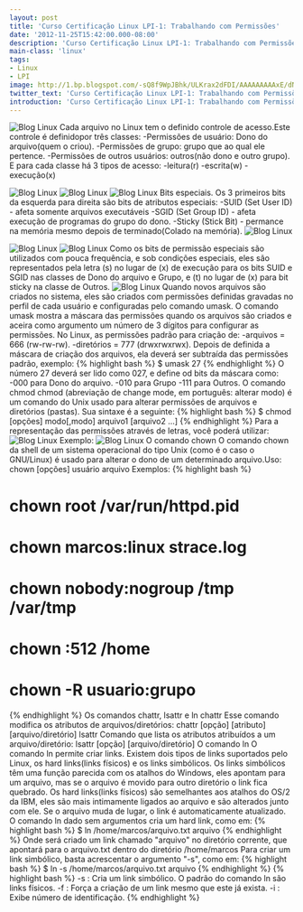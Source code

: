 ```yaml
---
layout: post
title: 'Curso Certificação Linux LPI-1: Trabalhando com Permissões'
date: '2012-11-25T15:42:00.000-08:00'
description: 'Curso Certificação Linux LPI-1: Trabalhando com Permissões'
main-class: 'linux'
tags:
- Linux
- LPI
image: http://1.bp.blogspot.com/-sQ8f9WpJBhk/ULKrax2dFDI/AAAAAAAAAxE/dNGNyD5UNsw/s72-c/15659.gif
twitter_text: 'Curso Certificação Linux LPI-1: Trabalhando com Permissões'
introduction: 'Curso Certificação Linux LPI-1: Trabalhando com Permissões'
---
```

![Blog Linux](http://1.bp.blogspot.com/-sQ8f9WpJBhk/ULKrax2dFDI/AAAAAAAAAxE/dNGNyD5UNsw/s320/15659.gif "Blog Linux")
Cada arquivo no Linux tem o definido controle de acesso.Este controle é definidopor três classes:
-Permissões de usuário: Dono do arquivo(quem o criou).
-Permissões de grupo: grupo que ao qual ele pertence.
-Permissões de outros usuários: outros(não dono e outro grupo).
E para cada classe há 3 tipos de acesso:
-leitura(r)
-escrita(w)
-execução(x)
  
![Blog Linux](http://1.bp.blogspot.com/-LffPZ8DGQrU/ULKsHgku0XI/AAAAAAAAAxM/7-kLl7NLYmI/s320/1.png "Blog Linux")
![Blog Linux](http://1.bp.blogspot.com/-UhiyzbIHdY0/ULKsIX7zycI/AAAAAAAAAxU/I2-8M4TgPu4/s320/2.png "Blog Linux")
![Blog Linux](http://3.bp.blogspot.com/-hjP89SoFkBs/ULKsJS01g1I/AAAAAAAAAxc/-XjQCknc1EQ/s320/3.png "Blog Linux")
Bits especiais.
Os 3 primeiros bits da esquerda para direita são bits de atributos especiais:
-SUID (Set User ID) - afeta somente arquivos executáveis
-SGID (Set Group ID) - afeta execução de programas do grupo do dono.
-Sticky (Stick Bit) - permance na memória mesmo depois de terminado(Colado na memória).
![Blog Linux](http://1.bp.blogspot.com/-noAltA5nrNo/ULKsKDt-0aI/AAAAAAAAAxk/H5g2TPRKMaw/s320/4.png "Blog Linux")
 
![Blog Linux](http://3.bp.blogspot.com/-Qwwax0HuxPw/ULKqPOvicoI/AAAAAAAAAv8/WlCwqS-5jLI/s320/5.png "Blog Linux")
![Blog Linux](http://4.bp.blogspot.com/-YCsr5qK08HY/ULKqUNivtqI/AAAAAAAAAwI/czYE_RtV7QQ/s320/6.png "Blog Linux")
Como os bits de permissão especiais são utilizados com pouca frequência, e sob condições especiais, eles são representados pela letra (s) no lugar de (x) de execução para os bits SUID e SGID nas classes de Dono do arquivo e Grupo, e (t) no lugar de (x) para bit sticky na classe de Outros.
![Blog Linux](http://2.bp.blogspot.com/-Oo9_leUfJpY/ULKqae8AHHI/AAAAAAAAAwU/rDYzV7vck1E/s320/7.png "Blog Linux")
Quando novos arquivos são criados no sistema, eles são criados com permissões definidas gravadas no perfil de cada usuário e configuradas pelo comando umask.
O comando umask mostra a máscara das permissões quando os arquivos são criados e aceira como argumento um número de 3 dígitos para configurar as permissões.
No Linux, as permissões padrão para criação de:
-arquivos = 666 (rw-rw-rw).
-diretórios = 777 (drwxrwxrwx).
Depois de definida a máscara de criação dos arquivos, ela deverá ser subtraída das permissões padrão, exemplo:
{% highlight bash %}
$ umask 27
{% endhighlight %}
O número 27 deverá ser lido como 027, e define od bits da máscara como:
-000 para Dono do arquivo.
-010 para Grupo
-111 para Outros.
O comando chmod
chmod (abreviação de change mode, em português: alterar modo) é um comando do Unix usado para alterar permissões de arquivos e diretórios (pastas). Sua sintaxe é a seguinte:
{% highlight bash %}
$ chmod [opções] modo[,modo] arquivo1 [arquivo2 ...]
{% endhighlight %}
Para a representação das permissões através de letras, você poderá utilizar:
![Blog Linux](http://4.bp.blogspot.com/-WEKSQY-zbPA/ULKqqahuoBI/AAAAAAAAAws/qefgRW_qbFU/s320/9.png "Blog Linux")
Exemplo:
![Blog Linux](http://4.bp.blogspot.com/-Sc5bmhB55uY/ULKqvq2NwCI/AAAAAAAAAw4/cnm0JKI85Io/s320/10.png "Blog Linux")
O comando chown
O comando chown da shell de um sistema operacional do tipo Unix (como é o caso o GNU/Linux) é usado para alterar o dono de um determinado arquivo.Uso:
chown [opções] usuário arquivo
Exemplos:
{% highlight bash %}
# chown root /var/run/httpd.pid
# chown marcos:linux strace.log
# chown nobody:nogroup /tmp /var/tmp
# chown :512 /home
# chown -R usuario:grupo
{% endhighlight %}
Os comandos chattr, lsattr e ln
chattr
Esse comando modifica os atributos de arquivos/diretórios:
chattr [opção] [atributo] [arquivo/diretório]
lsattr
Comando que lista os atributos atribuídos a um arquivo/diretório:
lsattr [opção] [arquivo/diretório]
O comando ln
O comando ln permite criar links. Existem dois tipos de links suportados pelo Linux, os hard links(links físicos) e os links simbólicos. Os links simbólicos têm uma função parecida com os atalhos do Windows, eles apontam para um arquivo, mas se o arquivo é movido para outro diretório o link fica quebrado. Os hard links(links físicos) são semelhantes aos atalhos do OS/2 da IBM, eles são mais intimamente ligados ao arquivo e são alterados junto com ele. Se o arquivo muda de lugar, o link é automaticamente atualizado.
O comando ln dado sem argumentos cria um hard link, como em:
{% highlight bash %}
$ ln /home/marcos/arquivo.txt arquivo
{% endhighlight %}
Onde será criado um link chamado "arquivo" no diretório corrente, que apontará para o arquivo.txt dentro do diretório /home/marcos
Para criar um link simbólico, basta acrescentar o argumento "-s", como em:
{% highlight bash %}
$ ln -s /home/marcos/arquivo.txt arquivo
{% endhighlight %}
{% highlight bash %}
 -s : Cria um link simbólico. O padrão do comando ln são links físicos.
 -f : Força a criação de um link mesmo que este já exista.
 -i : Exibe número de identificação.
{% endhighlight %}
